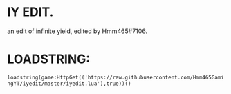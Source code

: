 # IY EDIT.
an edit of infinite yield, edited by Hmm465#7106.

# LOADSTRING:
`loadstring(game:HttpGet(('https://raw.githubusercontent.com/Hmm465GamingYT/iyedit/master/iyedit.lua'),true))()`
